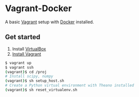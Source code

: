 # Vagrant-Docker
A basic [Vagrant](https://www.vagrantup.com/) setup with [Docker](https://www.docker.com/) installed.

## Get started

1. Install [VirtualBox](https://www.virtualbox.org/)
2. [Install Vagrant](http://docs.vagrantup.com/v2/installation/)

```bash
$ vagrant up
$ vagrant ssh
(vagrant)$ cd /proj
# Install scipy, numpy
(vagrant)$ sh setup_host.sh
# Create a Python virtual environment with Theano installed
(vagrant)$ sh reset_virtualenv.sh
```

